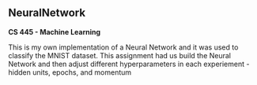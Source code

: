 NeuralNetwork
---
**CS 445 - Machine Learning**

This is my own implementation of a Neural Network and it was used to classify the MNIST dataset. This assignment had us build the Neural Network and then adjust different hyperparameters in each experiement - hidden units, epochs, and momentum

